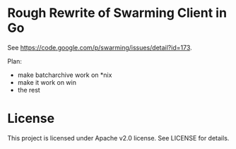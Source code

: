 # Rough Rewrite of Swarming Client in Go

See <https://code.google.com/p/swarming/issues/detail?id=173>.


Plan:

* make batcharchive work on *nix
* make it work on win
* the rest


# License

This project is licensed under Apache v2.0 license. See LICENSE for details.
